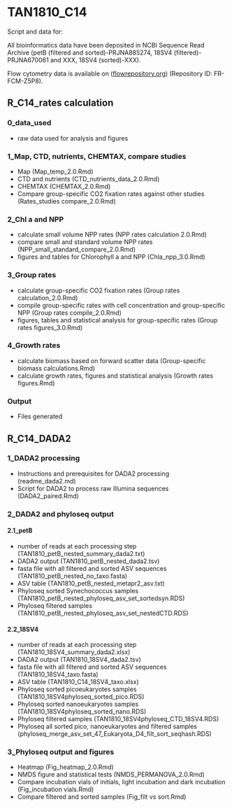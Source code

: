 # TAN1810_C14

Script and data for:

All bioinformatics data have been deposited in NCBI Sequence Read Archive (petB (filtered and sorted)-PRJNA885274, 18SV4 (filtered)-PRJNA670061 and XXX, 18SV4 (sorted)-XXX).

Flow cytometry data is available on ([flowrepository.org](https://http://flowrepository.org/experiments/1773)) (Repository ID: FR-FCM-Z5P8).

## R_C14_rates calculation

### 0_data_used
- raw data used for analysis and figures

### 1_Map, CTD, nutrients, CHEMTAX, compare studies
- Map (Map_temp_2.0.Rmd)
- CTD and nutrients (CTD_nutrients_data_2.0.Rmd)
- CHEMTAX (CHEMTAX_2.0.Rmd)
- Compare group-specific CO2 fixation rates against other studies (Rates_studies compare_2.0.Rmd)

### 2_Chl a and NPP
- calculate small volume NPP rates (NPP rates calculation 2.0.Rmd)
- compare small and standard volume NPP rates (NPP_small_standard_compare_2.0.Rmd)
- figures and tables for Chlorophyll a and NPP (Chla_npp_3.0.Rmd)

### 3_Group rates
- calculate group-specific CO2 fixation rates (Group rates calculation_2.0.Rmd)
- compile group-specific rates with cell concentration and group-specific NPP (Group rates compile_2.0.Rmd)
- figures, tables and statistical analysis for group-specific rates (Group rates figures_3.0.Rmd)

### 4_Growth rates
- calculate biomass based on forward scatter data (Group-specific biomass calculations.Rmd)
- calculate growth rates, figures and statistical analysis (Growth rates figures.Rmd)

### Output
- Files generated

## R_C14_DADA2

### 1_DADA2 processing
- Instructions and prerequisites for DADA2 processing (readme_dada2.md)
- Script for DADA2 to process raw Illumina sequences (DADA2_paired.Rmd)

### 2_DADA2 and phyloseq output

#### 2.1_petB
- number of reads at each processing step (TAN1810_petB_nested_summary_dada2.txt)
- DADA2 output (TAN1810_petB_nested_dada2.tsv)
- fasta file with all filtered and sorted ASV sequences (TAN1810_petB_nested_no_taxo.fasta)
- ASV table (TAN1810_petB_nested_metapr2_asv.txt)
- Phyloseq sorted Synechococcus samples (TAN1810_petB_nested_phyloseq_asv_set_sortedsyn.RDS)
- Phyloseq filtered samples (TAN1810_petB_nested_phyloseq_asv_set_nestedCTD.RDS)

#### 2.2_18SV4
- number of reads at each processing step (TAN1810_18SV4_summary_dada2.xlsx)
- DADA2 output (TAN1810_18SV4_dada2.tsv)
- fasta file with all filtered and sorted ASV sequences (TAN1810_18SV4_taxo.fasta)
- ASV table (TAN1810_C14_18SV4_taxo.xlsx)
- Phyloseq sorted picoeukaryotes samples (TAN1810_18SV4phyloseq_sorted_pico.RDS)
- Phyloseq sorted nanoeukaryotes samples (TAN1810_18SV4phyloseq_sorted_nano.RDS)
- Phyloseq filtered samples (TAN1810_18SV4phyloseq_CTD_18SV4.RDS)
- Phyloseq all sorted pico, nanoeukaryotes and filtered samples (phyloseq_merge_asv_set_47_Eukaryota_D4_filt_sort_seqhash.RDS)

### 3_Phyloseq output and figures
- Heatmap (Fig_heatmap_2.0.Rmd)
- NMDS figure and statistical tests (NMDS_PERMANOVA_2.0.Rmd)
- Compare incubation vials of initials, light incubation and dark incubation (Fig_incubation vials.Rmd)
- Compare filtered and sorted samples (Fig_filt vs sort.Rmd)
